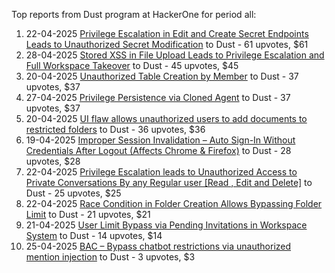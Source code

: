 Top reports from Dust program at HackerOne for period all:

1. 22-04-2025 [Privilege Escalation in Edit and Create Secret Endpoints Leads to Unauthorized Secret Modification](https://hackerone.com/reports/3103755) to Dust - 61 upvotes, $61
2. 28-04-2025 [Stored XSS in File Upload Leads to Privilege Escalation and Full Workspace Takeover](https://hackerone.com/reports/3115705) to Dust - 45 upvotes, $45
3. 20-04-2025 [Unauthorized Table Creation by Member](https://hackerone.com/reports/3101858) to Dust - 37 upvotes, $37
4. 27-04-2025 [Privilege Persistence via Cloned Agent](https://hackerone.com/reports/3114554) to Dust - 37 upvotes, $37
5. 20-04-2025 [UI flaw allows unauthorized users to add documents to restricted folders](https://hackerone.com/reports/3101986) to Dust - 36 upvotes, $36
6. 19-04-2025 [Improper Session Invalidation – Auto Sign-In Without Credentials After Logout (Affects Chrome & Firefox)](https://hackerone.com/reports/3101207) to Dust - 28 upvotes, $28
7. 22-04-2025 [Privilege Escalation leads to Unauthorized Access to Private Conversations By any Regular user  [Read , Edit and Delete]](https://hackerone.com/reports/3103849) to Dust - 25 upvotes, $25
8. 22-04-2025 [Race Condition in Folder Creation Allows Bypassing Folder Limit](https://hackerone.com/reports/3104355) to Dust - 21 upvotes, $21
9. 21-04-2025 [User Limit Bypass via Pending Invitations in Workspace System](https://hackerone.com/reports/3102890) to Dust - 14 upvotes, $14
10. 25-04-2025 [BAC – Bypass chatbot restrictions via unauthorized mention injection](https://hackerone.com/reports/3112106) to Dust - 3 upvotes, $3
